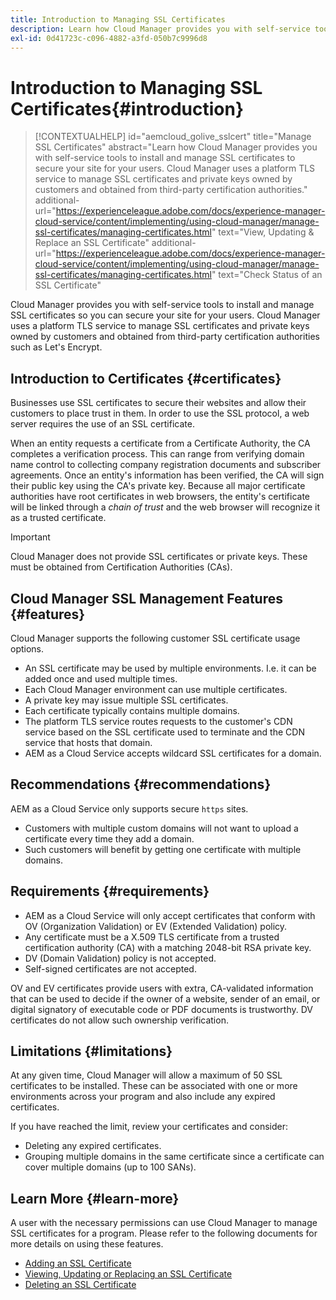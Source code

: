 ```yaml
---
title: Introduction to Managing SSL Certificates
description: Learn how Cloud Manager provides you with self-service tools to install SSL certificates.
exl-id: 0d41723c-c096-4882-a3fd-050b7c9996d8
---
```


# Introduction to Managing SSL Certificates{#introduction}

>[!CONTEXTUALHELP]
>id="aemcloud_golive_sslcert"
>title="Manage SSL Certificates"
>abstract="Learn how Cloud Manager provides you with self-service tools to install and manage SSL certificates to secure your site for your users. Cloud Manager uses a platform TLS service to manage SSL certificates and private keys owned by customers and obtained from third-party certification authorities."
>additional-url="https://experienceleague.adobe.com/docs/experience-manager-cloud-service/content/implementing/using-cloud-manager/manage-ssl-certificates/managing-certificates.html" text="View, Updating & Replace an SSL Certificate"
>additional-url="https://experienceleague.adobe.com/docs/experience-manager-cloud-service/content/implementing/using-cloud-manager/manage-ssl-certificates/managing-certificates.html" text="Check Status of an SSL Certificate"

Cloud Manager provides you with self-service tools to install and manage SSL certificates so you can secure your site for your users. Cloud Manager uses a platform TLS service to manage SSL certificates and private keys owned by customers and obtained from third-party certification authorities such as Let's Encrypt.

## Introduction to Certificates {#certificates}

Businesses use SSL certificates to secure their websites and allow their customers to place trust in them. In order to use the SSL protocol, a web server requires the use of an SSL certificate. 

When an entity requests a certificate from a Certificate Authority, the CA completes a verification process. This can range from verifying domain name control to collecting company registration documents and subscriber agreements. Once an entity's information has been verified, the CA will sign their public key using the CA's private key. Because all major certificate authorities have root certificates in web browsers, the entity's certificate will be linked through a *chain of trust* and the web browser will recognize it as a trusted certificate.

>[!IMPORTANT]
>
>Cloud Manager does not provide SSL certificates or private keys. These must be obtained from Certification Authorities (CAs).

## Cloud Manager SSL Management Features {#features}

Cloud Manager supports the following customer SSL certificate usage options.

* An SSL certificate may be used by multiple environments. I.e. it can be added once and used multiple times.
* Each Cloud Manager environment can use multiple certificates.
* A private key may issue multiple SSL certificates.
* Each certificate typically contains multiple domains.
* The platform TLS service routes requests to the customer's CDN service based on the SSL certificate used to terminate and the CDN service that hosts that domain.
* AEM as a Cloud Service accepts wildcard SSL certificates for a domain.

## Recommendations {#recommendations}

AEM as a Cloud Service only supports secure `https` sites.

* Customers with multiple custom domains will not want to upload a certificate every time they add a domain.
* Such customers will benefit by getting one certificate with multiple domains.

## Requirements {#requirements}

* AEM as a Cloud Service will only accept certificates that conform with OV (Organization Validation) or EV (Extended Validation) policy.
* Any certificate must be a X.509 TLS certificate from a trusted certification authority (CA) with a matching 2048-bit RSA private key.
* DV (Domain Validation) policy is not accepted.
* Self-signed certificates are not accepted.

OV and EV certificates provide users with extra, CA-validated information that can be used to decide if the owner of a website, sender of an email, or digital signatory of executable code or PDF documents is trustworthy. DV certificates do not allow such ownership verification.

## Limitations {#limitations}

At any given time, Cloud Manager will allow a maximum of 50 SSL certificates to be installed. These can be associated with one or more environments across your program and also include any expired certificates.

If you have reached the limit, review your certificates and consider:

* Deleting any expired certificates.
* Grouping multiple domains in the same certificate since a certificate can cover multiple domains (up to 100 SANs).

## Learn More {#learn-more}

A user with the necessary permissions can use Cloud Manager to manage SSL certificates for a program. Please refer to the following documents for more details on using these features.

* [Adding an SSL Certificate](/help/implementing/cloud-manager/managing-ssl-certifications/add-ssl-certificate.md)
* [Viewing, Updating or Replacing an SSL Certificate](/help/implementing/cloud-manager/managing-ssl-certifications/managing-certificates.md)
* [Deleting an SSL Certificate](/help/implementing/cloud-manager/managing-ssl-certifications/managing-certificates.md)
